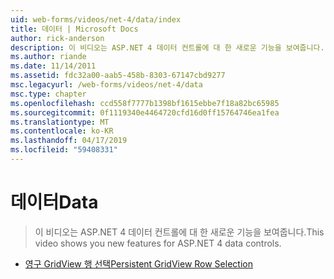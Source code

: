 ```yaml
---
uid: web-forms/videos/net-4/data/index
title: 데이터 | Microsoft Docs
author: rick-anderson
description: 이 비디오는 ASP.NET 4 데이터 컨트롤에 대 한 새로운 기능을 보여줍니다.
ms.author: riande
ms.date: 11/14/2011
ms.assetid: fdc32a00-aab5-458b-8303-67147cbd9277
msc.legacyurl: /web-forms/videos/net-4/data
msc.type: chapter
ms.openlocfilehash: ccd558f7777b1398bf1615ebbe7f18a82bc65985
ms.sourcegitcommit: 0f1119340e4464720cfd16d0ff15764746ea1fea
ms.translationtype: MT
ms.contentlocale: ko-KR
ms.lasthandoff: 04/17/2019
ms.locfileid: "59408331"
---
```

# <a name="data"></a><span data-ttu-id="674fb-103">데이터</span><span class="sxs-lookup"><span data-stu-id="674fb-103">Data</span></span>

> <span data-ttu-id="674fb-104">이 비디오는 ASP.NET 4 데이터 컨트롤에 대 한 새로운 기능을 보여줍니다.</span><span class="sxs-lookup"><span data-stu-id="674fb-104">This video shows you new features for ASP.NET 4 data controls.</span></span>


- [<span data-ttu-id="674fb-105">영구 GridView 행 선택</span><span class="sxs-lookup"><span data-stu-id="674fb-105">Persistent GridView Row Selection</span></span>](aspnet-4-quick-hit-persistent-gridview-row-selection.md)

